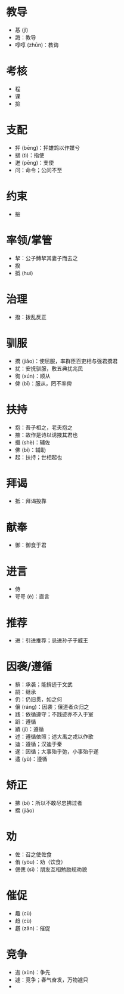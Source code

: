# 教导
* 惎 (jì)
* 誨：教导
* 啍啍 (zhūn)：教诲
# 考核
* 程
* 课
* 撿
# 支配
* 抨 (bēng)：抨雄鸩以作媒兮
* 擿 (tì)：指使
* 迸 (pēng)：支使
* 问：命令；公问不至
# 约束
* 撿
# 率领/掌管
* 挈：公子鱄挈其妻子而去之
* 揆
* 撝 (huī)
# 治理
* 撥：拨乱反正
# 驯服
* 撟 (jiǎo)：使屈服，率群臣百吏相与强君撟君
* 扰：安抚驯服，敷五典扰兆民
* 徇 (xún)：顺从
* 俾 (bǐ)：服从，罔不率俾

# 扶持
* 抱：吾子相之，老夫抱之
* 掖：故作是诗以诱掖其君也
* 攝 (shè)：辅佐
* 佛 (bì)：辅助
* 起：扶持；世相起也
# 拜谒
* 抵：拜谒投靠
# 献奉
* 御：御食于君
# 进言
* 侍
* 咢咢 (è)：直言
# 推荐
* 进：引进推荐；忌进孙子于威王
# 因袭/遵循
* 揜：承袭；能揜迹于文武
* 嗣：继承
* 仍：仍旧贯，如之何
* 儴 (ráng)：因袭；儴道者众归之
* 践：依循遵守；不践迹亦不入于室
* 蹈：遵循
* 蹟 (jì)：遵循
* 述：遵循依照；述大禹之戎以作歌
* 迪：遵循；汉迪于秦
* 遂：因循；大事殆乎弛，小事殆乎遂
* 遹 (yù)：遵循
# 矫正
* 拂 (bì)：所以不敢尽忠拂过者
* 撟 (jiǎo)
# 劝
* 佐：召之使佐食
* 侑 (yòu)：劝（饮食）
* 偲偲 (sī)：朋友互相勉励规劝貌
# 催促
* 趣 (cù)
* 趋 (cù)
* 趲 (zǎn)：催促
# 竞争
* 迿 (xùn)：争先
* 遽：竞争；春气奋发，万物遽只
* 

